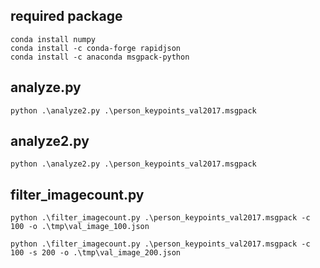 ## required package

```
conda install numpy
conda install -c conda-forge rapidjson
conda install -c anaconda msgpack-python
```

## analyze.py

```
python .\analyze2.py .\person_keypoints_val2017.msgpack
```

## analyze2.py

```
python .\analyze2.py .\person_keypoints_val2017.msgpack
```

## filter_imagecount.py

```
python .\filter_imagecount.py .\person_keypoints_val2017.msgpack -c 100 -o .\tmp\val_image_100.json
```

```
python .\filter_imagecount.py .\person_keypoints_val2017.msgpack -c 100 -s 200 -o .\tmp\val_image_200.json
```

